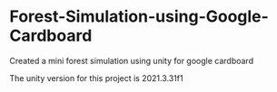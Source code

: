# Forest-Simulation-using-Google-Cardboard
Created a mini forest simulation using unity for google cardboard

The unity version for this project is 2021.3.31f1
